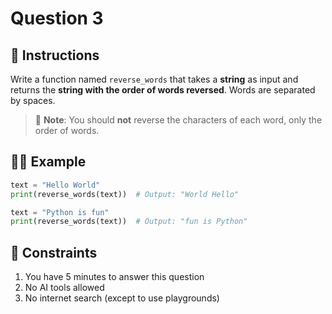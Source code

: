 # Question 3

## 📜 Instructions

Write a function named `reverse_words` that takes a **string** as input and returns the **string with the order of words reversed**. Words are separated by spaces.

> 📌 **Note**: You should **not** reverse the characters of each word, only the order of words.

## ‍👨‍💻 Example

```python
text = "Hello World"
print(reverse_words(text))  # Output: "World Hello"

text = "Python is fun"
print(reverse_words(text))  # Output: "fun is Python"
```

## 🚫 Constraints  
1. You have 5 minutes to answer this question  
2. No AI tools allowed  
3. No internet search (except to use playgrounds)

